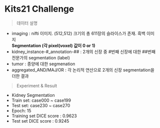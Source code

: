 # Kits21 Challenge

> 데이터 설명
 - imaging : nifti 이미지. (512,512) 크기의 총 611장의 슬라이스가 존재. 흑백 이미지<br/>
**Segmentation (각 pixel(voxel) 값이 0 or 1)**
 - kidney_instance-#_annotation-## : 2개의 신장 중 #번째 신장에 대한 ##번째 전문가의 segmentation (label)
 - tumor : 종양에 대한 segmenation
 - aggregated_AND/MAJ/OR : 각 논리적 연산으로 2개의 신장 segmentation을 더한 결과

> Experiment & Result
 - Kidney Segmentation
 - Train set: case000 ~ case199
 - Test set: case230 ~ case270
 - Epoch: 15
 - Training set DICE score : 0.9623
 - Test set DICE score : 0.9245